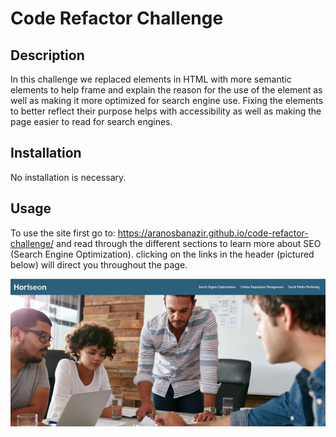 # Code Refactor Challenge

## Description

In this challenge we replaced elements in HTML with more semantic elements to help frame and explain the reason for the use of the element as well as making it more optimized for search engine use. Fixing the elements to better reflect their purpose helps with accessibility as well as making the page easier to read for search engines.

## Installation

No installation is necessary. 

## Usage

To use the site first go to: https://aranosbanazir.github.io/code-refactor-challenge/ and read through the different sections to learn more about SEO (Search Engine Optimization). clicking on the links in the header (pictured below) will direct you throughout the page.


![alt text](Develop/assets/images/landing-page-screenshot.png)
    